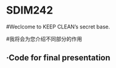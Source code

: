 # SDIM242
#Weclcome to KEEP CLEAN’s secret base.

#我将会为您介绍不同部分的作用

·Code for final presentation
-----


